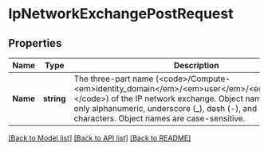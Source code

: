 # IpNetworkExchangePostRequest

## Properties
Name | Type | Description | Notes
------------ | ------------- | ------------- | -------------
**Name** | **string** |  The three-part name (&lt;code&gt;/Compute-&lt;em&gt;identity_domain&lt;/em&gt;/&lt;em&gt;user&lt;/em&gt;/&lt;em&gt;object&lt;/em&gt;&lt;/code&gt;) of the IP network exchange. Object names can contain only alphanumeric, underscore (_), dash (-), and period (.) characters. Object names are case-sensitive. | [default to null]

[[Back to Model list]](../README.md#documentation-for-models) [[Back to API list]](../README.md#documentation-for-api-endpoints) [[Back to README]](../README.md)


